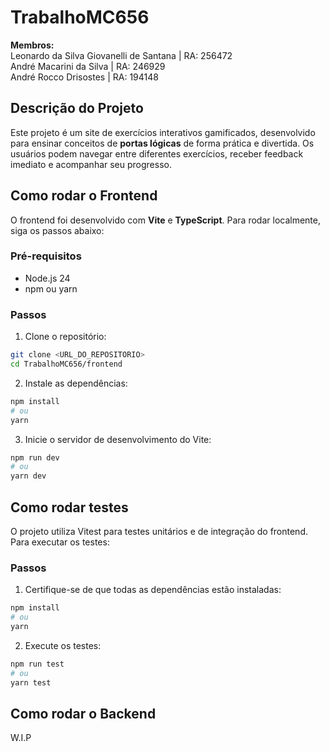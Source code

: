 # TrabalhoMC656

**Membros:**  
Leonardo da Silva Giovanelli de Santana | RA: 256472  
André Macarini da Silva | RA: 246929  
André Rocco Drisostes | RA: 194148

## Descrição do Projeto

Este projeto é um site de exercícios interativos gamificados, desenvolvido para ensinar conceitos de **portas lógicas** de forma prática e divertida. Os usuários podem navegar entre diferentes exercícios, receber feedback imediato e acompanhar seu progresso.

## Como rodar o Frontend

O frontend foi desenvolvido com **Vite** e **TypeScript**. Para rodar localmente, siga os passos abaixo:

### Pré-requisitos

- Node.js 24
- npm ou yarn

### Passos

1. Clone o repositório:

```bash
git clone <URL_DO_REPOSITORIO>
cd TrabalhoMC656/frontend
```

2. Instale as dependências:

```bash
npm install
# ou
yarn
```

3. Inicie o servidor de desenvolvimento do Vite:

```bash
npm run dev
# ou
yarn dev
```
## Como rodar testes

O projeto utiliza Vitest para testes unitários e de integração do frontend. Para executar os testes:

### Passos

1. Certifique-se de que todas as dependências estão instaladas:

```bash
npm install
# ou
yarn
```

2. Execute os testes:

```bash
npm run test
# ou
yarn test
```

## Como rodar o Backend
W.I.P
